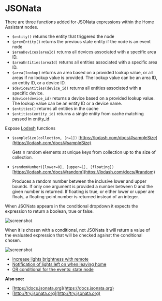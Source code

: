 # JSONata

There are three functions added for JSONata expressions within the Home Assistant nodes.

- `$entity()` returns the entity that triggered the node
- `$prevEntity()` returns the previous state entity if the node is an event node
- `$areaDevices(areaId)` returns all devices associated with a specific area ID.
- `$areaEntities(areaId)` returns all entities associated with a specific area ID.
- `$area(lookup)` returns an area based on a provided lookup value, or all areas if no lookup value is provided. The lookup value can be an area ID, an entity ID, or a device ID.
- `$deviceEntities(device_id)` returns all entities associated with a specific device.
- `$device(device_id)` returns a device based on a provided lookup value. The lookup value can be an entity ID or a device name.
- `$entities()` returns all entities in the cache
- `$entities(entity_id)` returns a single entity from cache matching passed in entity_id

Expose [Lodash](https://lodash.com/) functions

- `$sampleSize(collection, [n=1])` [https://lodash.com/docs/#sampleSize](https://lodash.com/docs/#sampleSize)

  Gets n random elements at unique keys from collection up to the size of collection.

- `$randomNumber([lower=0], [upper=1], [floating])` [https://lodash.com/docs/#random](https://lodash.com/docs/#random)

  Produces a random number between the inclusive lower and upper bounds. If only one argument is provided a number between 0 and the given number is returned. If floating is true, or either lower or upper are floats, a floating-point number is returned instead of an integer.

When JSONata appears in the conditional dropdown it expects the expression to return a boolean, true or false.

![screenshot](./images/jsonata_1.png)

When it is chosen with a conditional, not JSONata it will return a value of the evaluated expression that will be checked against the conditional chosen.

![screenshot](./images/jsonata_2.png)

- [Increase lights brightness with remote](../cookbook/jsonata.html#increase-lights-brightness-with-remote)
- [Notification of lights left on when leaving home](../cookbook/jsonata.html#notification-of-lights-left-on-when-leaving-home)
- [OR conditional for the events: state node](../cookbook/jsonata.html#or-conditional-for-the-events-state-node)

**Also see:**

- [https://docs.jsonata.org](https://docs.jsonata.org)
- [http://try.jsonata.org](http://try.jsonata.org)
